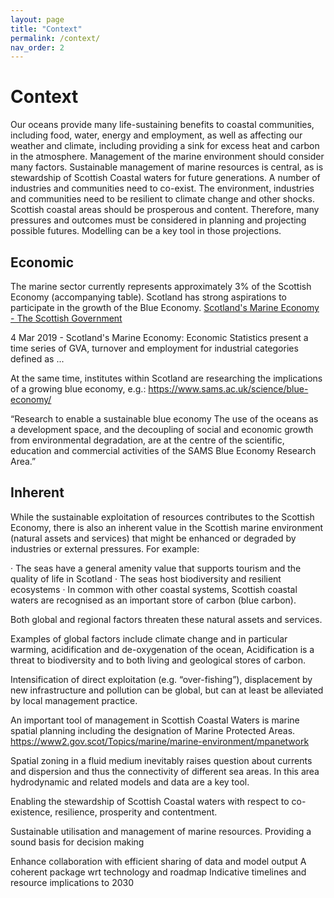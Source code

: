 ```yaml
---
layout: page
title: "Context"
permalink: /context/
nav_order: 2
---
```


# Context
Our oceans provide many life-sustaining benefits to coastal communities, including food, water, energy and employment, as well as affecting our weather and climate, including providing a sink for excess heat and carbon in the atmosphere. Management of the marine environment should consider many factors. Sustainable management of marine resources is central, as is stewardship of Scottish Coastal waters for future generations. A number of industries and communities need to co-exist. The environment, industries and communities need to be resilient to climate change and other shocks. Scottish coastal areas should be prosperous and content. Therefore, many pressures and outcomes must be considered in planning and projecting possible futures. Modelling can be a key tool in those projections.

## Economic
The marine sector currently represents approximately 3% of the Scottish Economy (accompanying table). Scotland has strong aspirations to participate in the growth of the Blue Economy.
[Scotland's Marine Economy - The Scottish Government](https://www.gov.scot/binaries/content/documents/govscot/publications/statistics/2020/10/scotlands-marine-economic-statistics-20182/documents/topic-sheet-number-99-v7/topic-sheet-number-99-v7/govscot%3Adocument/topic-sheet-number-99-v7.pdf)

4 Mar 2019 - Scotland's Marine Economy: Economic Statistics present a time series of GVA, turnover and employment for industrial categories defined as ...
 
At the same time, institutes within Scotland are researching the implications of a growing blue economy, e.g.:
https://www.sams.ac.uk/science/blue-economy/
 
“Research to enable a sustainable blue economy The use of the oceans as a development space, and the decoupling of social and economic growth from environmental degradation, are at the centre of the scientific, education and commercial activities of the SAMS Blue Economy Research Area.”
 
## Inherent
 
While the sustainable exploitation of resources contributes to the Scottish Economy, there is also an inherent value in the Scottish marine environment (natural assets and services) that might be enhanced or degraded by industries or external pressures. For example:
 
·   	The seas have a general amenity value that supports tourism and the quality of life in Scotland
·   	The seas host biodiversity and resilient ecosystems
·   	In common with other coastal systems, Scottish coastal waters are recognised as an important store of carbon (blue carbon).
 
Both global and regional factors threaten these natural assets and services.
 
Examples of global factors include climate change and in particular warming, acidification and de-oxygenation of the ocean, Acidification is a threat to biodiversity and to both living and geological stores of carbon.
 
Intensification of direct exploitation (e.g. “over-fishing”), displacement by new infrastructure and pollution can be global, but can at least be alleviated by local management practice.
 
An important tool of management in Scottish Coastal Waters is marine spatial planning including the designation of Marine Protected Areas.
 https://www2.gov.scot/Topics/marine/marine-environment/mpanetwork
 
Spatial zoning in a fluid medium inevitably raises question about currents and dispersion and thus the connectivity of different sea areas. In this area hydrodynamic and related models and data are a key tool.

Enabling the stewardship of Scottish Coastal waters with respect to co-existence, resilience, prosperity and contentment.

Sustainable utilisation and management of marine resources.
Providing a sound basis for decision making
		 	 	 	
Enhance collaboration with efficient sharing of data and model output
        	A coherent package wrt technology and roadmap
        	Indicative timelines and resource implications to 2030
